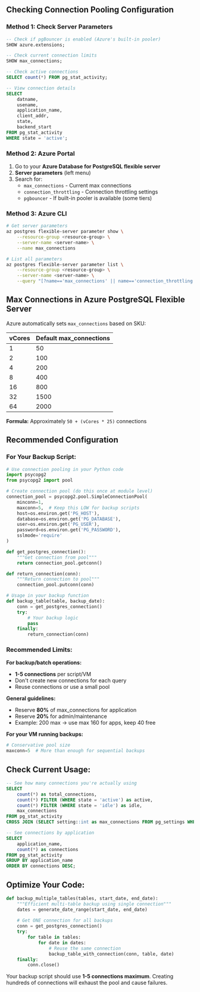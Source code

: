 ## Checking Connection Pooling Configuration

### Method 1: Check Server Parameters

```sql
-- Check if pgBouncer is enabled (Azure's built-in pooler)
SHOW azure.extensions;

-- Check current connection limits
SHOW max_connections;

-- Check active connections
SELECT count(*) FROM pg_stat_activity;

-- View connection details
SELECT 
    datname,
    usename,
    application_name,
    client_addr,
    state,
    backend_start
FROM pg_stat_activity
WHERE state = 'active';
```

### Method 2: Azure Portal

1. Go to your **Azure Database for PostgreSQL flexible server**
2. **Server parameters** (left menu)
3. Search for:
   - `max_connections` - Current max connections
   - `connection_throttling` - Connection throttling settings
   - `pgbouncer` - If built-in pooler is available (some tiers)

### Method 3: Azure CLI

```bash
# Get server parameters
az postgres flexible-server parameter show \
    --resource-group <resource-group> \
    --server-name <server-name> \
    --name max_connections

# List all parameters
az postgres flexible-server parameter list \
    --resource-group <resource-group> \
    --server-name <server-name> \
    --query "[?name=='max_connections' || name=='connection_throttling']"
```

## Max Connections in Azure PostgreSQL Flexible Server

Azure automatically sets `max_connections` based on SKU:

| vCores | Default max_connections |
|--------|------------------------|
| 1      | 50                     |
| 2      | 100                    |
| 4      | 200                    |
| 8      | 400                    |
| 16     | 800                    |
| 32     | 1500                   |
| 64     | 2000                   |

**Formula:** Approximately `50 + (vCores * 25)` connections

## Recommended Configuration

### For Your Backup Script:

```python
# Use connection pooling in your Python code
import psycopg2
from psycopg2 import pool

# Create connection pool (do this once at module level)
connection_pool = psycopg2.pool.SimpleConnectionPool(
    minconn=1,
    maxconn=5,  # Keep this LOW for backup scripts
    host=os.environ.get('PG_HOST'),
    database=os.environ.get('PG_DATABASE'),
    user=os.environ.get('PG_USER'),
    password=os.environ.get('PG_PASSWORD'),
    sslmode='require'
)

def get_postgres_connection():
    """Get connection from pool"""
    return connection_pool.getconn()

def return_connection(conn):
    """Return connection to pool"""
    connection_pool.putconn(conn)

# Usage in your backup function
def backup_table(table, backup_date):
    conn = get_postgres_connection()
    try:
        # Your backup logic
        pass
    finally:
        return_connection(conn)
```

### Recommended Limits:

**For backup/batch operations:**
- **1-5 connections** per script/VM
- Don't create new connections for each query
- Reuse connections or use a small pool

**General guidelines:**
- Reserve **80%** of max_connections for application
- Reserve **20%** for admin/maintenance
- Example: 200 max → use max 160 for apps, keep 40 free

**For your VM running backups:**
```python
# Conservative pool size
maxconn=5  # More than enough for sequential backups
```

## Check Current Usage:

```sql
-- See how many connections you're actually using
SELECT 
    count(*) as total_connections,
    count(*) FILTER (WHERE state = 'active') as active,
    count(*) FILTER (WHERE state = 'idle') as idle,
    max_connections
FROM pg_stat_activity
CROSS JOIN (SELECT setting::int as max_connections FROM pg_settings WHERE name = 'max_connections') mc;

-- See connections by application
SELECT 
    application_name,
    count(*) as connections
FROM pg_stat_activity
GROUP BY application_name
ORDER BY connections DESC;
```

## Optimize Your Code:

```python
def backup_multiple_tables(tables, start_date, end_date):
    """Efficient multi-table backup using single connection"""
    dates = generate_date_range(start_date, end_date)
    
    # Get ONE connection for all backups
    conn = get_postgres_connection()
    try:
        for table in tables:
            for date in dates:
                # Reuse the same connection
                backup_table_with_connection(conn, table, date)
    finally:
        conn.close()
```

Your backup script should use **1-5 connections maximum**. Creating hundreds of connections will exhaust the pool and cause failures.
